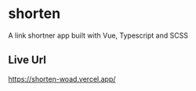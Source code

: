 # shorten

A link shortner app built with Vue, Typescript and SCSS

## Live Url

https://shorten-woad.vercel.app/


